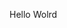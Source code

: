 Hello Wolrd











































































































































































































































































































































































































































































































































































































































































































































































































































































































































































































































































































































































































































































































































































































































































































































































































































































































































































































































































































































































































































































































































































































































































































































































































































